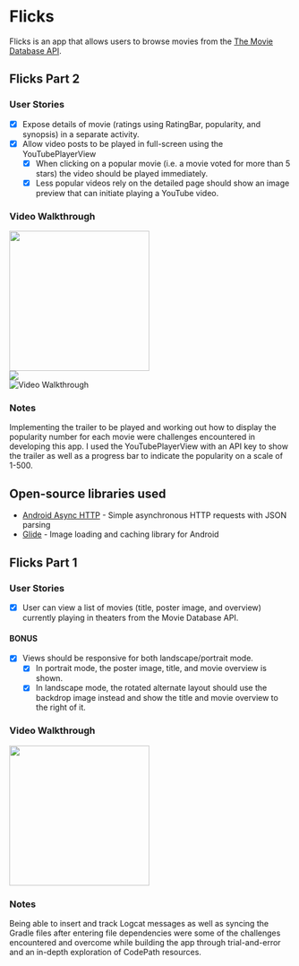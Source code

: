 
# Flicks
Flicks is an app that allows users to browse movies from the [The Movie Database API](http://docs.themoviedb.apiary.io/#).

## Flicks Part 2

### User Stories

- [x] Expose details of movie (ratings using RatingBar, popularity, and synopsis) in a separate activity.
- [x] Allow video posts to be played in full-screen using the YouTubePlayerView
   - [x] When clicking on a popular movie (i.e. a movie voted for more than 5 stars) the video should be played immediately.
   - [x] Less popular videos rely on the detailed page should show an image preview that can initiate playing a YouTube video.

### Video Walkthrough

<img src="https://media.giphy.com/media/ZBiE9Ttunu2H2pZptQ/giphy.gif" width=250><br>
<img src="https://media.giphy.com/media/j0v6Tty2AL78iDlJPZ/giphy.gif" width=''><br>
<img src='https://media.giphy.com/media/j0v6Tty2AL78iDlJPZ/giphy.gif' title='Video Walkthrough' width='' alt='Video Walkthrough' />

### Notes
Implementing the trailer to be played and working out how to display the popularity number for each movie were challenges encountered in developing this app. I used the YouTubePlayerView with an API key to show the trailer as well as a progress bar to indicate the popularity on a scale of 1-500.

## Open-source libraries used
- [Android Async HTTP](https://github.com/loopj/android-async-http) - Simple asynchronous HTTP requests with JSON parsing
- [Glide](https://github.com/bumptech/glide) - Image loading and caching library for Android

## Flicks Part 1

### User Stories
- [x] User can view a list of movies (title, poster image, and overview) currently playing in theaters from the Movie Database API.

#### BONUS
- [x] Views should be responsive for both landscape/portrait mode.
   - [x] In portrait mode, the poster image, title, and movie overview is shown.
   - [x] In landscape mode, the rotated alternate layout should use the backdrop image instead and show the title and movie overview to the right of it.

### Video Walkthrough

<img src="https://media.giphy.com/media/ZBiE9Ttunu2H2pZptQ/giphy.gif" width=250><br>

### Notes
Being able to insert and track Logcat messages as well as syncing the Gradle files after entering file dependencies were
some of the challenges encountered and overcome while building the app through trial-and-error and an in-depth exploration of CodePath resources. 
